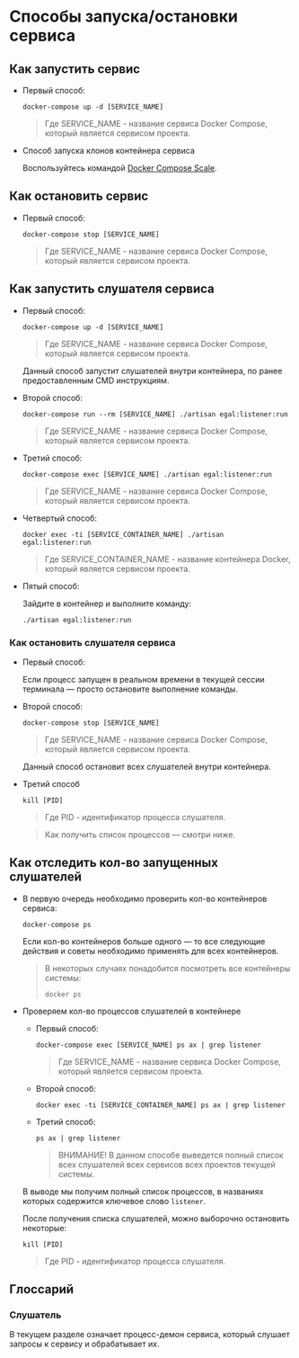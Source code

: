 # Способы запуска/остановки сервиса

## Как запустить сервис

* Первый способ:

  ```shell
  docker-compose up -d [SERVICE_NAME]
  ```

  > Где SERVICE_NAME - название сервиса Docker Compose, который является сервисом проекта.
   
* Способ запуска клонов контейнера сервиса

  Воспользуйтесь командой [Docker Compose Scale](https://docs.docker.com/compose/reference/scale/).

## Как остановить сервис

* Первый способ:

  ```shell
  docker-compose stop [SERVICE_NAME]
  ```

  > Где SERVICE_NAME - название сервиса Docker Compose, который является сервисом проекта.

## Как запустить слушателя сервиса

* Первый способ:

  ```shell
  docker-compose up -d [SERVICE_NAME]
  ```

  > Где SERVICE_NAME - название сервиса Docker Compose, который является сервисом проекта.

  Данный способ запустит слушателей внутри контейнера, по ранее предоставленным CMD инструкциям.

* Второй способ:

  ```shell
  docker-compose run --rm [SERVICE_NAME] ./artisan egal:listener:run
  ```

  > Где SERVICE_NAME - название сервиса Docker Compose, который является сервисом проекта.

* Третий способ:

  ```shell
  docker-compose exec [SERVICE_NAME] ./artisan egal:listener:run
  ```

  > Где SERVICE_NAME - название сервиса Docker Compose, который является сервисом проекта.

* Четвертый способ:

  ```shell
  docker exec -ti [SERVICE_CONTAINER_NAME] ./artisan egal:listener:run
  ```

  > Где SERVICE_CONTAINER_NAME - название контейнера Docker, который является сервисом проекта.
  
* Пятый способ:
  
  Зайдите в контейнер и выполните команду:
  ```shell
  ./artisan egal:listener:run
  ```

### Как остановить слушателя сервиса

* Первый способ:

  Если процесс запущен в реальном времени в текущей сессии терминала — просто остановите выполнение команды.

* Второй способ:

  ```shell
  docker-compose stop [SERVICE_NAME]
  ```

  > Где SERVICE_NAME - название сервиса Docker Compose, который является сервисом проекта.

  Данный способ остановит всех слушателей внутри контейнера.

* Третий способ

  ```shell
  kill [PID]
  ```

  > Где PID - идентификатор процесса слушателя.
  
  > Как получить список процессов — смотри ниже.

## Как отследить кол-во запущенных слушателей

* В первую очередь необходимо проверить кол-во контейнеров сервиса:

    ```shell
    docker-compose ps
    ```
    
    Если кол-во контейнеров больше одного — то все следующие действия
    и советы необходимо применять для всех контейнеров.
    
    > В некоторых случаях понадобится посмотреть все контейнеры системы:
    > ```shell
    > docker ps
    > ```

* Проверяем кол-во процессов слушателей в контейнере

  * Первый способ:
    
      ```shell
      docker-compose exec [SERVICE_NAME] ps ax | grep listener
      ```
  
    > Где SERVICE_NAME - название сервиса Docker Compose, который является сервисом проекта.

  * Второй способ:

    ```shell
    docker exec -ti [SERVICE_CONTAINER_NAME] ps ax | grep listener
    ```

  * Третий способ:

    ```shell
    ps ax | grep listener
    ```

    > ВНИМАНИЕ! В данном способе выведется полный список 
    > всех слушателей всех сервисов всех проектов текущей системы.

  В выводе мы получим полный список процессов, в названиях которых содержится ключевое слово `listener`.
  
  После получения списка слушателей, можно выборочно остановить некоторые:
  
  ```shell
  kill [PID]
  ```
  
  > Где PID - идентификатор процесса слушателя.

## Глоссарий

### Слушатель

В текущем разделе означает процесс-демон сервиса,
который слушает запросы к сервису и обрабатывает их.
  
 